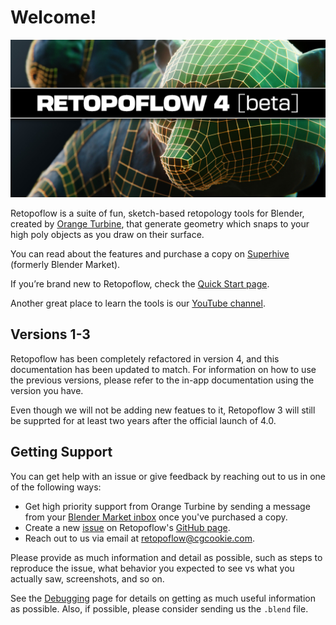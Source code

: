 # Welcome!

![](images/bears.jpg)

Retopoflow is a suite of fun, sketch-based retopology tools for Blender, created by [Orange Turbine](https://orangeturbine.com), that generate geometry which snaps to your high poly objects as you draw on their surface.

You can read about the features and purchase a copy on [Superhive](https://blendermarket.com/products/retopoflow/) (formerly Blender Market).

If you’re brand new to Retopoflow, check the [Quick Start page](quick_start.html).

Another great place to learn the tools is our [YouTube channel](https://www.youtube.com/@orangeturbine).

## Versions 1-3

Retopoflow has been completely refactored in version 4, and this documentation has been updated to match. For information on how to use the previous versions, please refer to the in-app documentation using the version you have. 

Even though we will not be adding new featues to it, Retopoflow 3 will still be supprted for at least two years after the official launch of 4.0.


## Getting Support

You can get help with an issue or give feedback by reaching out to us in one of the following ways:

- Get high priority support from Orange Turbine by sending a message from your [Blender Market inbox](https://blendermarket.com/inbox) once you've purchased a copy.
- Create a new [issue](https://github.com/CGCookie/retopoflow/issues/new/choose) on Retopoflow's [GitHub page](https://github.com/CGCookie/retopoflow).
- Reach out to us via email at [retopoflow@cgcookie.com](mailto:retopoflow@cgcookie.com).

Please provide as much information and detail as possible, such as steps to reproduce the issue, what behavior you expected to see vs what you actually saw, screenshots, and so on. 

See the [Debugging](debugging.html) page for details on getting as much useful information as possible. Also, if possible, please consider sending us the `.blend` file.

